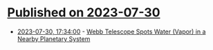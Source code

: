# [Published on 2023-07-30](index.md)

* [2023-07-30, 17:34:00](https://science.slashdot.org/story/23/07/30/1544212/webb-telescope-spots-water-vapor-in-a-nearby-planetary-system?utm_source=rss1.0mainlinkanon&utm_medium=feed) - [Webb Telescope Spots Water (Vapor) in a Nearby Planetary System](https://science.slashdot.org/story/23/07/30/1544212/webb-telescope-spots-water-vapor-in-a-nearby-planetary-system?utm_source=rss1.0mainlinkanon&utm_medium=feed)
